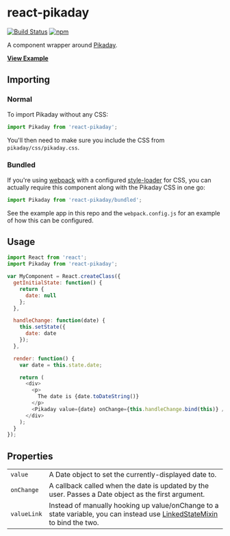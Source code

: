 # react-pikaday

[![Build Status](https://travis-ci.org/thomasboyt/react-pikaday.svg?branch=master)](https://travis-ci.org/thomasboyt/react-pikaday) [![npm](https://img.shields.io/npm/v/react-pikaday.svg)](https://www.npmjs.com/package/react-pikaday)

A component wrapper around [Pikaday](https://github.com/dbushell/Pikaday).

**[View Example](http://thomasboyt.github.io/react-pikaday/)**

## Importing

### Normal

To import Pikaday without any CSS:

```javascript
import Pikaday from 'react-pikaday';
```

You'll then need to make sure you include the CSS from `pikaday/css/pikaday.css`.

### Bundled

If you're using [webpack](http://webpack.github.io/) with a configured
[style-loader](https://github.com/webpack/style-loader) for CSS, you can actually require this
component along with the Pikaday CSS in one go:

```javascript
import Pikaday from 'react-pikaday/bundled';
```

See the example app in this repo and the `webpack.config.js` for an example of how this can be configured.

## Usage

```javascript
import React from 'react';
import Pikaday from 'react-pikaday';

var MyComponent = React.createClass({
  getInitialState: function() {
    return {
      date: null
    };
  },

  handleChange: function(date) {
    this.setState({
      date: date
    });
  },

  render: function() {
    var date = this.state.date;

    return (
      <div>
        <p>
          The date is {date.toDateString()}
        </p>
        <Pikaday value={date} onChange={this.handleChange.bind(this)} />
      </div>
    );
  }
});
```

## Properties

<table>
  <tr>
    <td><code>value</code></td>
    <td>A Date object to set the currently-displayed date to.</td>
  </tr>
  <tr>
    <td><code>onChange</code></td>
    <td>
      A callback called when the date is updated by the user. Passes a Date object as the first
      argument.
    </td>
  </tr>
  <tr>
    <td><code>valueLink</code></td>
    <td>
      Instead of manually hooking up value/onChange to a state variable, you can instead use
      <a href="http://facebook.github.io/react/docs/two-way-binding-helpers.html">LinkedStateMixin</a>
      to bind the two.
    </td>
  </tr>
</table>
